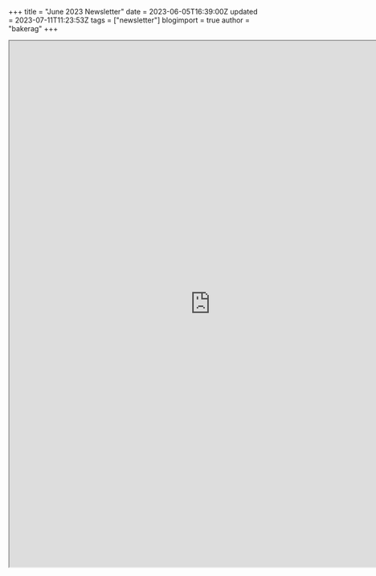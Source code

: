 +++
title = "June 2023 Newsletter"
date = 2023-06-05T16:39:00Z
updated = 2023-07-11T11:23:53Z
tags = ["newsletter"]
blogimport = true 
author = "bakerag"
+++


<iframe allow="autoplay" src="https://drive.google.com/file/d/1UhWP3o77qAe_dEqwnSIe_3k3KZXpH6SU/preview" width="800" height="1048"></iframe>
